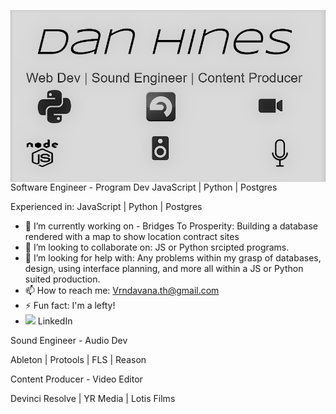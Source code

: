 <img src="Imgs/Github banner.png"
     alt="Banner"
     style="float: left; margin-right: 10px;" />
     

Software Engineer - Program Dev
JavaScript | Python | Postgres 

Experienced in:
JavaScript | Python | Postgres 

- 🔭 I’m currently working on - Bridges To Prosperity: Building a database rendered with a map to show location contract sites
- 👯 I’m looking to collaborate on: JS or Python srcipted programs.
- 🤔 I’m looking for help with: Any problems within my grasp of databases, design, using interface planning, and more all within a JS or Python suited production.
- 📫 How to reach me: Vrndavana.th@gmail.com
- ⚡ Fun fact: I'm a lefty!
- <a href="https://www.linkedin.com/in/vrndavana-hines-3a4329176/"><img height="30" src="https://github.com/WaylonWalker/WaylonWalker/blob/main/icon/linkedin.png?raw=true"></a>
LinkedIn 


Sound Engineer - Audio Dev

Ableton | Protools | FLS | Reason



Content Producer - Video Editor

Devinci Resolve | YR Media | Lotis Films
